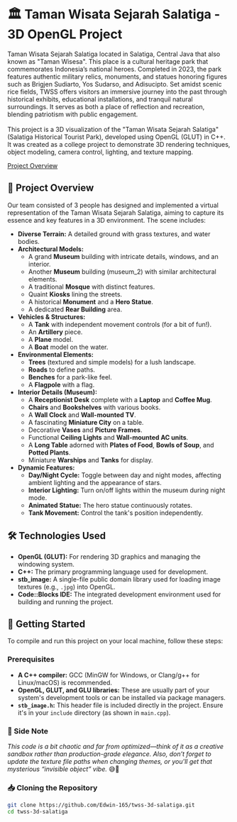 # 🏛️ Taman Wisata Sejarah Salatiga - 3D OpenGL Project

Taman Wisata Sejarah Salatiga located in Salatiga, Central Java that also known as "Taman Wisesa". This place is a cultural heritage park that commemorates Indonesia’s national heroes. Completed in 2023, the park features authentic military relics, monuments, and statues honoring figures such as Brigjen Sudiarto, Yos Sudarso, and Adisucipto. Set amidst scenic rice fields, TWSS offers visitors an immersive journey into the past through historical exhibits, educational installations, and tranquil natural surroundings. It serves as both a place of reflection and recreation, blending patriotism with public engagement.<br><br>
This project is a 3D visualization of the "Taman Wisata Sejarah Salatiga" (Salatiga Historical Tourist Park), developed using OpenGL (GLUT) in C++. It was created as a college project to demonstrate 3D rendering techniques, object modeling, camera control, lighting, and texture mapping.

[Project Overview](https://github.com/user-attachments/assets/ef82b486-17ed-41f7-afea-d48a44f180ed)

## 🚀 Project Overview

Our team consisted of 3 people has designed and implemented a virtual representation of the Taman Wisata Sejarah Salatiga, aiming to capture its essence and key features in a 3D environment. The scene includes:

* **Diverse Terrain:** A detailed ground with grass textures, and water bodies.
* **Architectural Models:**
    * A grand **Museum** building with intricate details, windows, and an interior.
    * Another **Museum** building (museum_2) with similar architectural elements.
    * A traditional **Mosque** with distinct features.
    * Quaint **Kiosks** lining the streets.
    * A historical **Monument** and a **Hero Statue**.
    * A dedicated **Rear Building** area.
* **Vehicles & Structures:**
    * A **Tank** with independent movement controls (for a bit of fun!).
    * An **Artillery** piece.
    * A **Plane** model.
    * A **Boat** model on the water.
* **Environmental Elements:**
    * **Trees** (textured and simple models) for a lush landscape.
    * **Roads** to define paths.
    * **Benches** for a park-like feel.
    * A **Flagpole** with a flag.
* **Interior Details (Museum):**
    * A **Receptionist Desk** complete with a **Laptop** and **Coffee Mug**.
    * **Chairs** and **Bookshelves** with various books.
    * A **Wall Clock** and **Wall-mounted TV**.
    * A fascinating **Miniature City** on a table.
    * Decorative **Vases** and **Picture Frames**.
    * Functional **Ceiling Lights** and **Wall-mounted AC units**.
    * A **Long Table** adorned with **Plates of Food**, **Bowls of Soup**, and **Potted Plants**.
    * Miniature **Warships** and **Tanks** for display.
* **Dynamic Features:**
    * **Day/Night Cycle:** Toggle between day and night modes, affecting ambient lighting and the appearance of stars.
    * **Interior Lighting:** Turn on/off lights within the museum during night mode.
    * **Animated Statue:** The hero statue continuously rotates.
    * **Tank Movement:** Control the tank's position independently.

## 🛠️ Technologies Used

* **OpenGL (GLUT):** For rendering 3D graphics and managing the windowing system.
* **C++:** The primary programming language used for development.
* **stb_image:** A single-file public domain library used for loading image textures (e.g., `.jpg`) into OpenGL.
* **Code::Blocks IDE:** The integrated development environment used for building and running the project.

## 🚀 Getting Started

To compile and run this project on your local machine, follow these steps:

### Prerequisites

* **A C++ compiler:** GCC (MinGW for Windows, or Clang/g++ for Linux/macOS) is recommended.
* **OpenGL, GLUT, and GLU libraries:** These are usually part of your system's development tools or can be installed via package managers.
* **`stb_image.h`:** This header file is included directly in the project. Ensure it's in your `include` directory (as shown in `main.cpp`).

### 📝 Side Note
_This code is a bit chaotic and far from optimized—think of it as a creative sandbox rather than production-grade elegance. Also, don’t forget to update the texture file paths when changing themes, or you'll get that mysterious “invisible object” vibe._ 😅🙏

### 📥 Cloning the Repository

```bash
git clone https://github.com/Edwin-165/twss-3d-salatiga.git
cd twss-3d-salatiga
